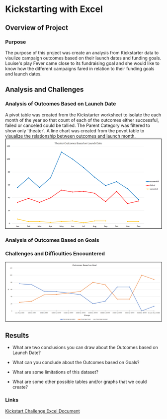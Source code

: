 # Kickstarting with Excel

## Overview of Project

### Purpose
The purpose of this project was create an analysis from Kickstarter data to visulize campaign outcomes based on their launch dates and funding goals. Louise's play Fever came close to its fundraising goal and she would like to know how the different campaigns fared in relation to their funding goals and launch dates. 
## Analysis and Challenges

### Analysis of Outcomes Based on Launch Date
A pivot table was created from the Kickstarter worksheet to isolate the each month of the year so that count of each of the outcomes either successful, failed or canceled could be tallied. The Parent Category was filtered to show only 'theater'. A line chart was created from the povot table to visualize the relationship between outcomes and launch month.
![Theater Outcomes vs Launch:](resources/Theater_Outcomes_vs_Launch.png)
### Analysis of Outcomes Based on Goals

### Challenges and Difficulties Encountered

![Outcomes vs Goals](resources/Outcomes_vs_Goals.png)
## Results

- What are two conclusions you can draw about the Outcomes based on Launch Date?

- What can you conclude about the Outcomes based on Goals?

- What are some limitations of this dataset?

- What are some other possible tables and/or graphs that we could create?

### Links
[Kickstart Challenge Excel Document](Kickstarter_Challenge.xlsx)
